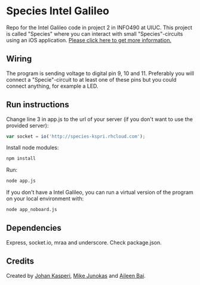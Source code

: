 # Species Intel Galileo
Repo for the Intel Galileo code in project 2 in INFO490 at UIUC. This project is called "Species" where you can interact with small "Species"-circuits using an iOS application. [Please click here to get more information.](https://junokas.wordpress.com/intel-galileo-board-exploration-ii-audio-interactions-with-feedback-ecologies/)

## Wiring
The program is sending voltage to digital pin 9, 10 and 11. Preferably you will connect a "Specie"-circuit to at least one of these pins but you could connect anything, for example a LED.

## Run instructions

Change line 3 in app.js to the url of your server (if you don't want to use the provided server):
```javascript
var socket = io('http://species-kspri.rhcloud.com');
```

Install node modules:
```bash
npm install
```

Run:
```bash
node app.js
```

If you don't have a Intel Galileo, you can run a virtual version of the program on your local environment with:
```bash
node app_noboard.js
```

## Dependencies
Express, socket.io, mraa and underscore. Check package.json.

## Credits
Created by [Johan Kasperi](http://kasperi.se), [Mike Junokas](https://junokas.wordpress.com) and [Aileen Bai](http://issuu.com/aileenbai/docs/aileen_bai_portfolio_05a83c8985e264).
